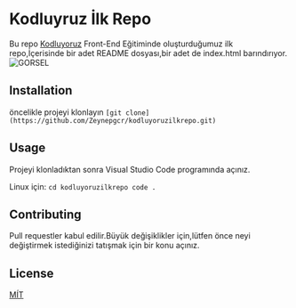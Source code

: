 # Kodluyruz İlk Repo
Bu repo [Kodluyoruz](https://www.kodluyoruz.org/) Front-End Eğitiminde oluşturduğumuz ilk repo,İçerisinde bir adet README dosyası,bir adet de index.html barındırıyor.
![GORSEL](https://github.com/Zeynepgcr/kodluyoruzilkrepo/tree/main)


## lnstallation
öncelikle projeyi klonlayın
`[git clone](https://github.com/Zeynepgcr/kodluyoruzilkrepo.git)`


## Usage
Projeyi klonladıktan sonra Visual Studio Code programında açınız.

Linux için:
 `cd kodluyoruzilkrepo
    code .`

 

## Contributing
Pull requestler kabul edilir.Büyük değişiklikler için,lütfen önce neyi değiştirmek istediğinizi tatışmak için bir konu açınız.



## License
[MÍT](https://choosealicense.com/)

